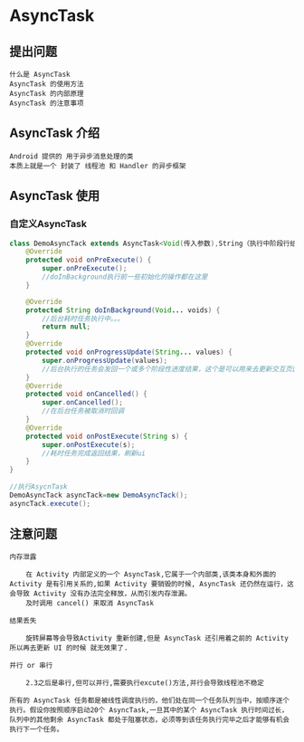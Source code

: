 # AsyncTask

## 提出问题

    什么是 AsyncTask
    AsyncTask 的使用方法
    AsyncTask 的内部原理
    AsyncTask 的注意事项

## AsyncTask 介绍

    Android 提供的 用于异步消息处理的类
    本质上就是一个 封装了 线程池 和 Handler 的异步框架

## AsyncTask 使用

### 自定义AsyncTask

``` java
class DemoAsyncTack extends AsyncTask<Void(传入参数),String（执行中阶段行结果）,String(任务完成返回结果)>{
    @Override
    protected void onPreExecute() {
        super.onPreExecute();
        //doInBackground执行前一些初始化的操作都在这里
    }

    @Override
    protected String doInBackground(Void... voids) {
        //后台耗时任务执行中。。。
        return null;
    }
    @Override
    protected void onProgressUpdate(String... values) {
        super.onProgressUpdate(values);
        //后台执行的任务会发回一个或多个阶段性进度结果，这个是可以用来去更新交互页面。
    }
    @Override
    protected void onCancelled() {
        super.onCancelled();
        //在后台任务被取消时回调
    }
    @Override
    protected void onPostExecute(String s) {
        super.onPostExecute(s);
        //耗时任务完成返回结果，刷新ui
    }
}
    
//执行AsycnTask
DemoAsyncTack asyncTack=new DemoAsyncTack();
asyncTack.execute();
```

## 注意问题

    内存泄露

        在 Activity 内部定义的一个 AsyncTask,它属于一个内部类,该类本身和外面的 Activity 是有引用关系的,如果 Activity 要销毁的时候, AsyncTask 还仍然在运行，这会导致 Activity 没有办法完全释放，从而引发内存泄漏。
        及时调用 cancel() 来取消 AsyncTask

    结果丢失

        旋转屏幕等会导致Activity 重新创建,但是 AsyncTask 还引用着之前的 Activity 所以再去更新 UI 的时候 就无效果了.

    并行 or 串行

        2.3之后是串行,但可以并行,需要执行excute()方法,并行会导致线程池不稳定

    所有的 AsyncTask 任务都是被线性调度执行的，他们处在同一个任务队列当中，按顺序逐个执行。假设你按照顺序启动20个 AsyncTask,一旦其中的某个 AsyncTask 执行时间过长，队列中的其他剩余 AsyncTask 都处于阻塞状态，必须等到该任务执行完毕之后才能够有机会执行下一个任务。